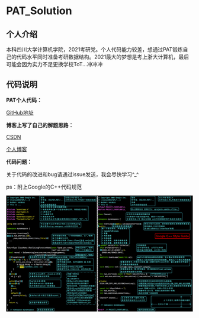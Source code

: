 # PAT_Solution

## 个人介绍

本科四川大学计算机学院，2021考研党。个人代码能力较差，想通过PAT锻炼自己的代码水平同时准备考研数据结构。2021最大的梦想是考上浙大计算机，最后可能会因为实力不足更换学校ToT...冲冲冲

## 代码说明

**PAT个人代码：**

[GitHub地址](https://github.com/Colin-Jay/PAT_Solution)

**博客上写了自己的解题思路：**

[CSDN](https://me.csdn.net/qq_42007035)

[个人博客](https://colin-jay.cn/)

**代码问题：**

关于代码的改进和bug请通过issue发送，我会尽快学习^_^

ps：附上Google的C++代码规范

![](.\CodeStandard.jpg)

